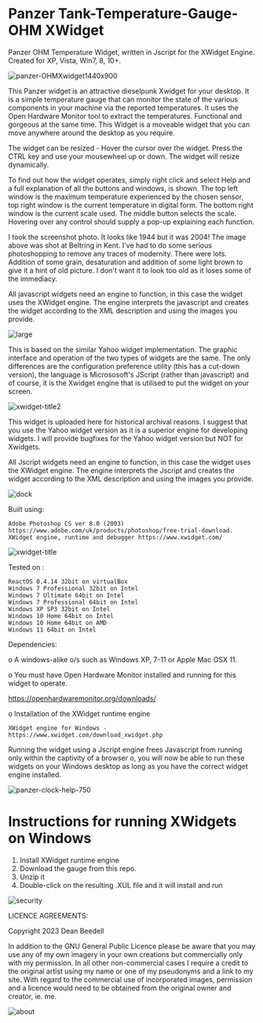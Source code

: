 # Panzer Tank-Temperature-Gauge-OHM XWidget

Panzer OHM Temperature Widget, written in Jscript for the XWidget Engine. Created for XP, Vista, Win7, 8, 10+.

![panzer-OHMXwidget1440x900](https://github.com/yereverluvinunclebert/Panzer-Tank-Temperature-Gauge-OHM-XWidget/assets/2788342/a57f0a10-ef83-48d6-b03c-6ecde9b86eed)

This Panzer widget is an attractive dieselpunk Xwidget for your desktop. 
It is a simple temperature gauge that can monitor the state of the various 
components in your machine via the reported temperatures. It uses the Open 
Hardware Monitor tool to extract the temperatures. Functional and gorgeous at 
the same time. This Widget is a moveable widget that you can move anywhere 
around the desktop as you require.

The widget can be resized - Hover the cursor over the widget. Press the CTRL key 
and use your mousewheel up or down. The widget will resize dynamically.

To find out how the widget operates, simply right click and select Help and a 
full explanation of all the buttons and windows, is shown. The top left window is 
the maximum temperature experienced by the chosen sensor, top right window is 
the current temperature in digital form. The bottom right window is the current 
scale used. The middle button selects the scale. Hovering over any control 
should supply a pop-up explaining each function.

I took the screenshot photo. It looks like 1944 but it was 2004! The image above 
was shot at Beltring in Kent. I've had to do some serious photoshopping to 
remove any traces of modernity. There were lots. Addition of some grain, 
desaturation and addition of some light brown to give it a hint of old picture. 
I don't want it to look too old as it loses some of the immediacy.

All javascript widgets need an engine to function, in this case the widget uses the XWidget engine. The engine interprets the javascript and creates the widget according to the XML description and using the images you provide.

![large](https://github.com/yereverluvinunclebert/Panzer-Tank-Temperature-Gauge-OHM-XWidget/assets/2788342/0880400d-bcd5-4d25-a41d-dedde51aa0ff)

This is based on the similar Yahoo widget implementation. The graphic interface and operation of the two types of widgets are the same. The only differences are the configuration preference utility (this has a cut-down 
version), the language is Micrososoft's JScript (rather than javascript) and of course, it is the Xwidget engine that is utilised to put the widget on your screen.

![xwidget-title2](https://github.com/yereverluvinunclebert/Panzer-Tank-CPU-Gauge-Xwidget/assets/2788342/a9d58973-347f-4f93-ba1f-4b538f743515)

This widget is uploaded here for historical archival reasons. I suggest that you 
use the Yahoo widget version as it is a superior engine for developing widgets. 
I will provide bugfixes for the Yahoo widget version but NOT for Xwidgets.

All Jscript widgets need an engine to function, in this case the widget uses 
the XWidget engine. The engine interprets the Jscript and creates the widget 
according to the XML description and using the images you provide. 

![dock](https://github.com/yereverluvinunclebert/Panzer-Tank-Temperature-Gauge-OHM-XWidget/assets/2788342/39cb2e2a-30a2-4927-98e2-d9dbdf460fc9)

Built using: 

	Adobe Photoshop CS ver 8.0 (2003)  https://www.adobe.com/uk/products/photoshop/free-trial-download.   
	XWidget engine, runtime and debugger https://www.xwidget.com/   

 ![xwidget-title](https://github.com/yereverluvinunclebert/Panzer-Tank-CPU-Gauge-Xwidget/assets/2788342/07e8d5dc-cd50-47c6-9f1d-078bcc72389c)

Tested on :

	ReactOS 0.4.14 32bit on virtualBox    
	Windows 7 Professional 32bit on Intel    
	Windows 7 Ultimate 64bit on Intel    
	Windows 7 Professional 64bit on Intel    
	Windows XP SP3 32bit on Intel    
	Windows 10 Home 64bit on Intel    
	Windows 10 Home 64bit on AMD    
	Windows 11 64bit on Intel  
	
Dependencies:

o A windows-alike o/s such as Windows XP, 7-11 or Apple Mac OSX 11.   

o You must have Open Hardware Monitor installed and running for this widget to 
operate. 
   
  https://openhardwaremonitor.org/downloads/   	

o Installation of the XWidget runtime engine  

	XWidget engine for Windows - https://www.xwidget.com/download_xwidget.php

Running the widget using a Jscript engine frees Javascript from running only 
within the captivity of a browser o, you will now be able to run these widgets on 
your Windows desktop as long as you have the correct widget engine installed.

![panzer-clock-help-750](https://github.com/yereverluvinunclebert/Panzer-Tank-Temperature-Gauge-OHM-XWidget/assets/2788342/04345ae0-7e73-4f8e-8cb2-7bfe28056f63)

Instructions for running XWidgets on Windows
=================================================

1. Install XWidget runtime engine
2. Download the gauge from this repo.
3. Unzip it
4. Double-click on the resulting .XUL file and it will install and run

![security](https://github.com/yereverluvinunclebert/Panzer-Tank-Temperature-Gauge-OHM-XWidget/assets/2788342/c85f5900-a811-4f76-9952-61fb3621c6bf)

LICENCE AGREEMENTS:

Copyright 2023 Dean Beedell

In addition to the GNU General Public Licence please be aware that you may use
any of my own imagery in your own creations but commercially only with my
permission. In all other non-commercial cases I require a credit to the
original artist using my name or one of my pseudonyms and a link to my site.
With regard to the commercial use of incorporated images, permission and a
licence would need to be obtained from the original owner and creator, ie. me.

![about](https://github.com/yereverluvinunclebert/Panzer-Tank-Temperature-Gauge-OHM-XWidget/assets/2788342/0fab7f72-0938-4362-bbec-6e1cc8a07159)


